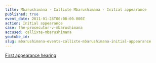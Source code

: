 ```yaml
---
title: Mbarushimana - Callixte Mbarushimana - Initial appearance
published: true
event_date: 2011-01-28T00:00:00.000Z
action: Initial appearance
case: the-prosecutor-v-mbarushimana
accused: callixte-mbarushimana
youtube_id:
slug: mbarushimana-events-callixte-mbarushimana-initial-appearance
---
```



[First appearance hearing](https://youtu.be/TTTVjIz83wo)